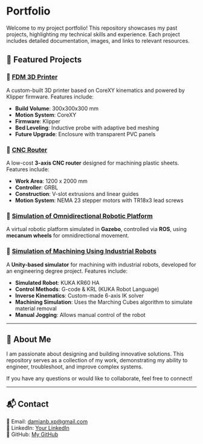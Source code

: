 # Portfolio

Welcome to my project portfolio! This repository showcases my past projects, highlighting my technical skills and experience. Each project includes detailed documentation, images, and links to relevant resources.

## 📌 Featured Projects

### 🔹 [FDM 3D Printer](./fdm-3d-printer/README.md)
A custom-built 3D printer based on CoreXY kinematics and powered by Klipper firmware. Features include:
- **Build Volume**: 300x300x300 mm
- **Motion System**: CoreXY
- **Firmware**: Klipper
- **Bed Leveling**: Inductive probe with adaptive bed meshing
- **Future Upgrade**: Enclosure with transparent PVC panels

### 🔹 [CNC Router](./cnc-router/README.md)
A low-cost **3-axis CNC router** designed for machining plastic sheets. Features include:
- **Work Area**: 1200 x 2000 mm
- **Controller**: GRBL
- **Construction**: V-slot extrusions and linear guides
- **Motion System**: NEMA 23 stepper motors with TR18x3 lead screws

### 🔹 [Simulation of Omnidirectional Robotic Platform](./omni-robot-sim/README.md)
A virtual robotic platform simulated in **Gazebo**, controlled via **ROS**, using **mecanum wheels** for omnidirectional movement.

### 🔹 [Simulation of Machining Using Industrial Robots](./robot-machining-sim/README.md)
A **Unity-based simulator** for machining with industrial robots, developed for an engineering degree project. Features include:
- **Simulated Robot**: KUKA KR60 HA
- **Control Methods**: G-code & KRL (KUKA Robot Language)
- **Inverse Kinematics**: Custom-made 6-axis IK solver
- **Machining Simulation**: Uses the Marching Cubes algorithm to simulate material removal
- **Manual Jogging**: Allows manual control of the robot

---

## 📖 About Me
I am passionate about designing and building innovative solutions. This repository serves as a collection of my work, demonstrating my ability to engineer, troubleshoot, and improve complex systems.

If you have any questions or would like to collaborate, feel free to connect!

---

## 📬 Contact
📧 Email: damianb.xp@gmail.com  
🔗 LinkedIn: [Your LinkedIn](https://linkedin.com/in/yourprofile)  
🐙 GitHub: [My GitHub](https://github.com/damianbxp)  
